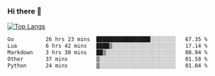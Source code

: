 ### Hi there 👋

<!--
**3Xpl0it3r/3Xpl0it3r** is a ✨ _special_ ✨ repository because its `README.md` (this file) appears on your GitHub profile.

Here are some ideas to get you started:

- 🔭 I’m currently working on ...
- 🌱 I’m currently learning ...
- 👯 I’m looking to collaborate on ...
- 🤔 I’m looking for help with ...
- 💬 Ask me about ...
- 📫 How to reach me: ...
- 😄 Pronouns: ...
- ⚡ Fun fact: ...
-->


[![Top Langs](https://github-readme-stats.vercel.app/api/top-langs/?username=3Xpl0it3r&layout=compact)](https://github.com/3Xpl0it3r/3Xpl0it3r)

<!--START_SECTION:waka-->

```txt
Go          26 hrs 23 mins  █████████████████░░░░░░░░   67.35 %
Lua         6 hrs 42 mins   ████▒░░░░░░░░░░░░░░░░░░░░   17.14 %
Markdown    3 hrs 30 mins   ██▒░░░░░░░░░░░░░░░░░░░░░░   08.94 %
Other       37 mins         ▒░░░░░░░░░░░░░░░░░░░░░░░░   01.58 %
Python      24 mins         ▒░░░░░░░░░░░░░░░░░░░░░░░░   01.04 %
```

<!--END_SECTION:waka-->
